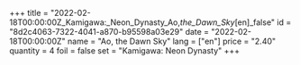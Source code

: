 +++
title = "2022-02-18T00:00:00Z_Kamigawa:_Neon_Dynasty_Ao,_the_Dawn_Sky_[en]_false"
id = "8d2c4063-7322-4041-a870-b95598a03e29"
date = "2022-02-18T00:00:00Z"
name = "Ao, the Dawn Sky"
lang = ["en"]
price = "2.40"
quantity = 4
foil = false
set = "Kamigawa: Neon Dynasty"
+++
